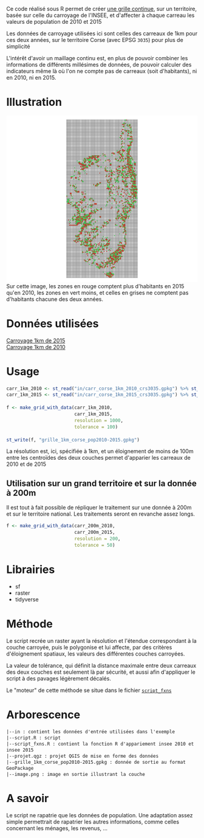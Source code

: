Ce code réalisé sous R permet de créer [une grille continue](https://github.com/datagistips/carroyage_insee/blob/master/grille_1km_corse_pop2010-2015.gpkg), sur un territoire, basée sur celle du carroyage de l'INSEE, et d'affecter à chaque carreau les valeurs de population de 2010 et 2015

Les données de carroyage utilisées ici sont celles des carreaux de 1km pour ces deux années, sur le territoire Corse (avec EPSG `3035`) pour plus de simplicité

L'intérêt d'avoir un maillage continu est, en plus de pouvoir combiner les informations de différents millésimes de données, de pouvoir calculer des indicateurs même là où l'on ne compte pas de carreaux (soit d'habitants), ni en 2010, ni en 2015.

# Illustration
![](image.png)
Sur cette image, les zones en rouge comptent plus d'habitants en 2015 qu'en 2010, les zones en vert moins, et celles en grises ne comptent pas d'habitants chacune des deux années.

# Données utilisées
[Carroyage 1km de 2015](https://insee.fr/fr/statistiques/4176293?sommaire=4176305#titre-bloc-7)  
[Carroyage 1km de 2010](https://insee.fr/fr/statistiques/1405815?sommaire=4176305#titre-bloc-4)

# Usage
```r
carr_1km_2010 <- st_read("in/carr_corse_1km_2010_crs3035.gpkg") %>% st_set_crs(3035)
carr_1km_2015 <- st_read("in/carr_corse_1km_2015_crs3035.gpkg") %>% st_set_crs(3035)

f <- make_grid_with_data(carr_1km_2010, 
                         carr_1km_2015, 
                         resolution = 1000, 
                         tolerance = 100)

st_write(f, "grille_1km_corse_pop2010-2015.gpkg")
```

La résolution est, ici, spécifiée à 1km, et un éloignement de moins de 100m entre les centroïdes des deux couches permet d'apparier les carreaux de 2010 et de 2015

## Utilisation sur un grand territoire et sur la donnée à 200m
Il est tout à fait possible de répliquer le traitement sur une donnée à 200m et sur le territoire national. Les traitements seront en revanche assez longs.

```r
f <- make_grid_with_data(carr_200m_2010, 
                         carr_200m_2015, 
                         resolution = 200, 
                         tolerance = 50)
```


# Librairies
- sf
- raster
- tidyverse

# Méthode
Le script recrée un raster ayant la résolution et l'étendue correspondant à la couche carroyée, puis le polygonise et lui affecte, par des critères d'éloignement spatiaux, les valeurs des différentes couches carroyées. 

La valeur de tolérance, qui définit la distance maximale entre deux carreaux des deux couches est seulement là par sécurité, et aussi afin d'appliquer le script à des pavages légèrement décalés.

Le "moteur" de cette méthode se situe dans le fichier [`script_fxns`](https://github.com/datagistips/carroyage_insee/blob/master/script_fxns.R)

# Arborescence

	|--in : contient les données d'entrée utilisées dans l'exemple
	|--script.R : script
	|--script_fxns.R : contient la fonction R d'appariement insee 2010 et insee 2015
	|--projet.qgz : projet QGIS de mise en forme des données
	|--grille_1km_corse_pop2010-2015.gpkg : donnée de sortie au format GeoPackage
	|--image.png : image en sortie illustrant la couche

# A savoir
Le script ne rapatrie que les données de population. Une adaptation assez simple permettrait de rapatrier les autres informations, comme celles concernant les ménages, les revenus, ...
